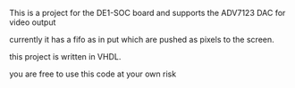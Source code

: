This is a project for the DE1-SOC board
and supports the ADV7123 DAC for video output

currently it has a fifo as in put which are pushed as pixels to the screen.

this project is written in VHDL.

you are free to use this code at your own risk